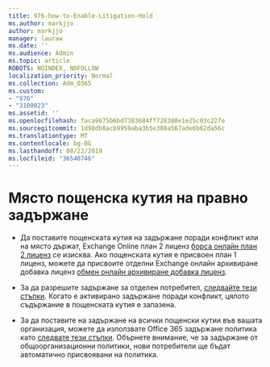 ```yaml
---
title: 976-how-to-Enable-Litigation-Hold
ms.author: markjjo
author: markjjo
manager: lauraw
ms.date: ''
ms.audience: Admin
ms.topic: article
ROBOTS: NOINDEX, NOFOLLOW
localization_priority: Normal
ms.collection: Adm_O365
ms.custom:
- "976"
- "3100023"
ms.assetid: ''
ms.openlocfilehash: faca9675b6bd7383684ff728380e1e25c03c227e
ms.sourcegitcommit: 1d98db8acb9959aba3b5e308a567ade6b62da56c
ms.translationtype: MT
ms.contentlocale: bg-BG
ms.lasthandoff: 08/22/2019
ms.locfileid: "36540746"
---
```

# <a name="place-a-mailbox-on-legal-hold"></a>Място пощенска кутия на правно задържане

- Да поставите пощенската кутия на задържане поради конфликт или на място държат, Exchange Online план 2 лиценз [борса онлайн план 2 лиценз](https://docs.microsoft.com/office365/servicedescriptions/office-365-platform-service-description/office-365-plan-options) се изисква. Ако пощенската кутия е присвоен план 1 лиценз, можете да присвоите отделни Exchange онлайн архивиране добавка лиценз [обмен онлайн архивиране добавка лиценз](https://docs.microsoft.com/office365/servicedescriptions/exchange-online-archiving-service-description).

- За да разрешите задържане за отделен потребител, [следвайте тези стъпки](https://docs.microsoft.com/office365/SecurityCompliance/place-a-mailbox-on-litigation-hold). Когато е активирано задържане поради конфликт, цялото съдържание в пощенската кутия е запазена.

- За да поставите на задържане на всички пощенски кутии във вашата организация, можете да използвате Office 365 задържане политика като [следвате тези стъпки](https://docs.microsoft.com/office365/securitycompliance/create-a-litigation-hold). Обърнете внимание, че за задържане от общоорганизационни политики, нови потребители ще бъдат автоматично присвоявани на политика.
